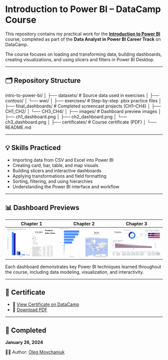 # Introduction to Power BI – DataCamp Course

This repository contains my practical work for the **[Introduction to Power BI](https://app.datacamp.com/learn/courses/introduction-to-power-bi)** course, completed as part of the **Data Analyst in Power BI Career Track** on DataCamp.

The course focuses on loading and transforming data, building dashboards, creating visualizations, and using slicers and filters in Power BI Desktop.

---

## 🗂️ Repository Structure

intro-to-power-bi/
│
├── datasets/ # Source data used in exercises
│ ├── contoso/
│ └── wwi/
│
├── exercises/ # Step-by-step .pbix practice files
│
├── final_dashboards/ # Completed screencast projects (CH1–CH4)
│ ├── CH1_CH2/
│ └── CH3_CH4/
│
├── images/ # Dashboard preview images
│ ├── ch1_dashboard.png
│ ├── ch2_dashboard.png
│ └── ch3_dashboard.png
│
├── certificates/ # Course certificate (PDF)
│
└── README.md


---

## 💡 Skills Practiced

- Importing data from CSV and Excel into Power BI  
- Creating card, bar, table, and map visuals  
- Building slicers and interactive dashboards  
- Applying transformations and field formatting  
- Sorting, filtering, and using hierarchies  
- Understanding the Power BI interface and workflow  

---

## 📊 Dashboard Previews

| Chapter 1 | Chapter 2 | Chapter 3 |
|----------|-----------|-----------|
| ![CH1](images/ch1_dashboard.png) | ![CH2](images/ch2_dashboard.png) | ![CH3](images/ch3_dashboard.png) |

Each dashboard demonstrates key Power BI techniques learned throughout the course, including data modeling, visualization, and interactivity.

---

## 📄 Certificate

- 🔗 [View Certificate on DataCamp](https://www.datacamp.com/completed/statement-of-accomplishment/course/29743a9e36e286cdafac68f3cb639270bf4d85a5)  
- 📎 [Download PDF](./certificates/certificate-intro-to-power-bi.pdf)

---

## 📅 Completed

**January 26, 2024**

👨‍💻 Author: [Oleg Movchaniuk](https://github.com/movcha)
